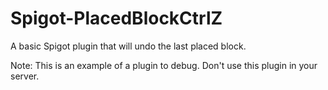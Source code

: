 # Spigot-PlacedBlockCtrlZ
A basic Spigot plugin that will undo the last placed block.

Note: This is an example of a plugin to debug. Don't use this plugin in your server.
